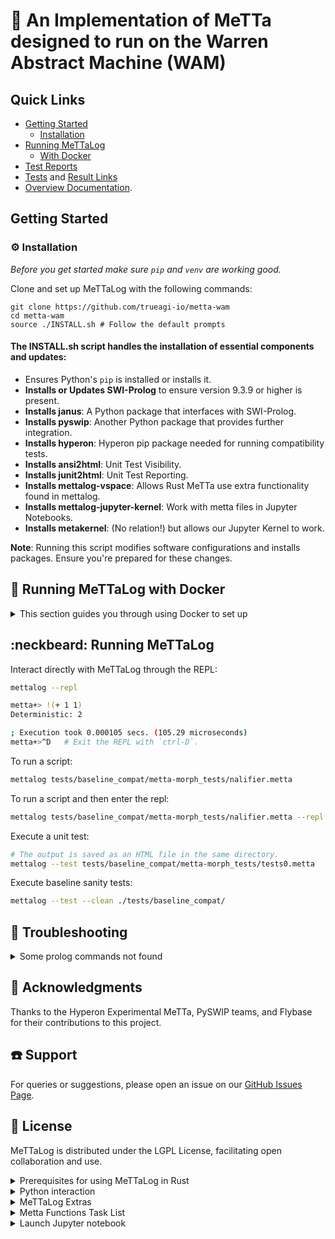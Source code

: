 # :rocket: An Implementation of MeTTa designed to run on the Warren Abstract Machine (WAM)

## Quick Links
- [Getting Started](#getting-started)
  - [Installation](#installation)
- [Running MeTTaLog](#neckbeard-running-mettalog)
  - [With Docker](#whale-running-mettalog-with-docker)
- [Test Reports](https://trueagi-io.github.io/metta-wam/)
- [Tests](tests/) and [Result Links](reports/TEST_LINKS.md)
- [Overview Documentation](./docs/OVERVIEW.md).

## Getting Started

### :gear: Installation

_Before you get started make sure `pip` and `venv` are working good._

Clone and set up MeTTaLog with the following commands:
```
git clone https://github.com/trueagi-io/metta-wam
cd metta-wam
source ./INSTALL.sh # Follow the default prompts 
```
#### The INSTALL.sh script handles the installation of essential components and updates:
- Ensures Python's `pip` is installed or installs it.
- **Installs or Updates SWI-Prolog** to ensure version 9.3.9 or higher is present.
- **Installs janus**: A Python package that interfaces with SWI-Prolog.
- **Installs pyswip**: Another Python package that provides further integration.
- **Installs hyperon**: Hyperon pip package needed for running compatibility tests.
- **Installs ansi2html**: Unit Test Visibility.
- **Installs junit2html**: Unit Test Reporting.
- **Installs mettalog-vspace**: Allows Rust MeTTa use extra functionality found in mettalog.
- **Installs mettalog-jupyter-kernel**: Work with metta files in Jupyter Notebooks.
- **Installs metakernel**: (No relation!) but allows our Jupyter Kernel to work.

**Note**: Running this script modifies software configurations and installs packages. Ensure you're prepared for these changes.

## :whale: Running MeTTaLog with Docker

<details>
  <summary>This section guides you through using Docker to set up</summary>

Ensures that MeTTaLog is isolated from your local filesystem and operates in a controlled environment.

### Building the Docker Image

To create a Docker image with MeTTaLog installed, use the following command:

```bash
docker build -t mettalog .
```

This command constructs a Docker image named `mettalog` based on the Dockerfile in the current directory.

### Interacting with MeTTaLog in Docker

After building the image, you can run MeTTaLog inside a Docker container. This isolates it from your local filesystem, which means it won't have direct access to your local files unless explicitly configured to do so.

To start an interactive container with a bash shell, use:

```bash
docker run -it mettalog bash -l
```

Once inside the container, you have several options to interact with MeTTaLog. See [Running MeTTaLog](#neckbeard-running-mettalog).

### Transferring Files to and from the Container

Docker allows you to copy files between the host and the container, which can be useful for moving scripts or data into the container before running them, or extracting results afterward. Refer to the Docker documentation on [copying files](https://docs.docker.com/engine/reference/commandline/container_cp/) for more details.

For comprehensive information about Docker's capabilities, consult the [Docker manuals](https://docs.docker.com/manuals/) and [reference documentation](https://docs.docker.com/reference/).

</details>

## :neckbeard: Running MeTTaLog

Interact directly with MeTTaLog through the REPL:
```bash
mettalog --repl

metta+> !(+ 1 1)
Deterministic: 2

; Execution took 0.000105 secs. (105.29 microseconds)
metta+>^D   # Exit the REPL with `ctrl-D`.
```

To run a script:
```bash
mettalog tests/baseline_compat/metta-morph_tests/nalifier.metta
```

To run a script and then enter the repl:
```bash
mettalog tests/baseline_compat/metta-morph_tests/nalifier.metta --repl
```

Execute a unit test:
```bash
# The output is saved as an HTML file in the same directory.
mettalog --test tests/baseline_compat/metta-morph_tests/tests0.metta 
```
Execute baseline sanity tests:
```bash
mettalog --test --clean ./tests/baseline_compat/
```

## :toolbox: Troubleshooting

<details>
  <summary>Some prolog commands not found</summary>

If you already have a recent enough version of SWI-Prolog installed, that will be used instead of mettalog installing its own. Some of the packages might not be installed, and mettalog might give an error such as:

```
ERROR: save_history/0: Unknown procedure el_write_history/2
```

In that case, you need to rebuild your SWI-Prolog installation to include the missing packages. The most reliable way to do this is to make sure the following Debian/Ubuntu packages are installed using:

```
sudo apt install build-essential autoconf git cmake libpython3-dev libgmp-dev libssl-dev unixodbc-dev \
        libreadline-dev zlib1g-dev libarchive-dev libossp-uuid-dev libxext-dev \
        libice-dev libjpeg-dev libxinerama-dev libxft-dev libxpm-dev libxt-dev \
        pkg-config libdb-dev libpcre3-dev libyaml-dev libedit-dev
```

then rebuild SWI-Prolog using the instructions from the [SWI-Prolog -- Installation on Linux, *BSD (Unix)](https://www.swi-prolog.org/build/unix.html). The main part of this (assuming that you are in the `swipl` or `swipl-devel` directory) is:

```
cd build
cmake -DCMAKE_INSTALL_PREFIX=$HOME -DCMAKE_BUILD_TYPE=PGO -G Ninja ..
ninja
ctest -j $(nproc) --output-on-failure
ninja install
```
If you installed SWI-Prolog as a package from your Linux distribution and run into issues, it is likely that you will need to `apt remove` it and then either
* build SWI-Prolog from source making sure that all the operating system packages are installed first, or
* rerun the metta-wam `INSTALL.sh` script.

</details>

## :raised_hands: Acknowledgments
Thanks to the Hyperon Experimental MeTTa, PySWIP teams, and Flybase for their contributions to this project.

## :phone: Support
For queries or suggestions, please open an issue on our [GitHub Issues Page](https://github.com/trueagi-io/metta-wam/issues).

## :scroll: License
MeTTaLog is distributed under the LGPL License, facilitating open collaboration and use.

<details>
  <summary>Prerequisites for using MeTTaLog in Rust</summary>

- A build of [Hyperon Experimental](https://github.com/trueagi-io/hyperon-experimental) is required.
```bash
  /home/user$ metta
  metta> !(import-py! mettalog)
  metta> !(mettalog:repl)
  metta@&self +> !(ensure-loaded! whole_flybase)

  metta@&self +> !(let $query 
                     (, (fbgn_fbtr_fbpp_expanded $GeneID $TranscriptType $TranscriptID $GeneSymbol $GeneFullName $AnnotationID $_ $_ $_ $_ $_) 
					    (dmel_unique_protein_isoforms $ProteinID $ProteinSymbol $TranscriptSymbol $_) 
						(dmel_paralogs $ParalogGeneID $ProteinSymbol $_ $_ $_ $_ $_ $_ $_ $_ $_) 
						(gene_map_table $MapTableID $OrganismAbbreviation $ParalogGeneID $RecombinationLoc $CytogeneticLoc $SequenceLoc) 
						(synonym $SynonymID $MapTableID $CurrentSymbol $CurrentFullName $_ $_))
					(match &self $query $query))
                    
```

```shell
metta> !(test_custom_v_space)

; (add-atom &vspace_8 a)
; (add-atom &vspace_8 b)
; (atom-count &vspace_8)
Pass Test:(Values same: 2 == 2)
Pass Test:(Values same: Test Space Payload Attrib == Test Space Payload Attrib)
; (get-atoms &vspace_8)
Pass Test:( [a, b] == [a, b] )
; (add-atom &vspace_9 a)
; (add-atom &vspace_9 b)
; (add-atom &vspace_9 c)
; (remove-atom &vspace_9 b)
Pass Test:(remove_atom on a present atom should return true)
; (remove-atom &vspace_9 bogus)
Pass Test:(remove_atom on a missing atom should return false)
; (get-atoms &vspace_9)
Pass Test:( [a, c] == [a, c] )
; (add-atom &vspace_10 a)
; (add-atom &v

space_10 b)
; (add-atom &vspace_10 c)
; (atom-replace &vspace_10 b d)
; (add-atom &vspace_10 d)
Pass Test:(Expression is true: True)
; (get-atoms &vspace_10)
Pass Test:( [a, c, d] == [a, d, c] )
; (add-atom &vspace_11 (A B))
; (add-atom &vspace_11 (C D))
; (add-atom &vspace_11 (A E))
; (match &vspace_11 ($_105354) (A $_105354))
; RES: (metta-iter-bind  &vspace_11 (A B) (B))
; RES: (metta-iter-bind  &vspace_11 (A E) (E))
Pass Test:( [ { $xx <- B },
 { $xx <- E } ] == [{xx: B}, {xx: E}] )
; (add-atom &vspace_12 (A B))
Pass Test:(Values same: CSpace == CSpace)
; (match &vspace_12 ($_117600) (A $_117600))
; RES: (metta-iter-bind  &vspace_12 (A B) (B))
Pass Test:( [ { $v <- B } ] == [{v: B}] )
; (add-atom &vspace_12 (big-space None))
; (add-atom &vspace_13 (A B))
; (match &vspace_13 ($_129826) (A $_129826))
; RES: (metta-iter-bind  &vspace_13 (A B) (B))
; (match &vspace_13 ($_135548) (: B $_135548))
Pass Test:(Values same: [[B]] == [[B]])
```

</details>

<details>
  <summary>Python interaction</summary>

Module loading
; using the python default module resolver $PYTHONPATH
`!(import! &self motto.llm_gate)` 
; using the python path
`!(import! &self ../path/to/motto/llm_gate.py)`
; Rust way (was the only way to load llm_gate functions from Rust)
`!(import! &self motto)` 

; Script running
`!(pymain! &self ../path/to/motto/test_llm_gate.py ( arg1 arg2 ))`
; Single methods is python files
`!(pyr! &self ../path/to/motto/test_llm_gate.py "run_tests" ((= verbose True)))`

```
; Can define a shortcut
(: run-llm-tests (-> Bool Ratio))
(= 
  (run-llm-tests $verbose)
  (pyr! &self ../path/to/motto/test_llm_gate.py "run_tests" ((= verbose $verbose))))
```

</details>

<details>
  <summary>MeTTaLog Extras</summary>

```
; For the compiler to know that the member function will be a predicate 
(: member/2 Compiled)

; Declare member/2
(: member/2 Nondeterministic)


; Allow rewrites of member to invert using superpose
(: member/2 (Inverted 1 superpose))


```

```
; MeTTa file loading
!(include! &self ../path/to/motto/test_llm_gate.metta)

; Http Files
!(include! &self https://somewhere/test_llm_gate.metta)
```

```
; interfacing to Prolog
(:> OptionsList (List (^ Expresson (Arity 2))))
(:> ThreadOptions OptionsList)
(:> ThreadId Number)
(: make-thread (-> Expression ThreadOptions ThreadId))
(: thread_create/3 Deterministic)
;; (add-atom &self (Imported thread_create/3 2 make-thread))
(= 
  (make-thread $goal $options)
  (let True 
    (as-tf (thread_create! $goal $result $options))
	$result))

; returns a number and keeps going
!(make-thread (shell! "xeyes") ((detached False)))

```

To get comparable Interp vs Compiler statistics in one Main Output
```
clear ; mettalog --test --v=./src/main --log --html tests/*baseline*/ \
  --output=4-06-main-both --clean
clear ; mettalog --test --v=./src/canary-lng --log --html tests/*baseline*/ \
  --output=4-06-canary-lng-both --clean
clear ; mettalog --test --v=./src/canary --log --html tests/*baseline*/ \
  --output=4-06-canary-wd-both --clean
```

Vs for diffing
```

clear ; mettalog --test --v=./src/canary --log --html --compile=full tests/baseline_compat/ \
  --output=4-06-compile_full --clean

clear ; mettalog --test --v=./src/canary --log --html --compile=false tests/baseline_compat/ \
  --output=4-06-compile_false --clean

```

</details>

<details>
  <summary>Metta Functions Task List</summary>

| Function Name  | Doc. (@doc) | Test Created | Impl. in Interpreter | Impl. in Transpiler | Arg Types Declared |
|----------------|-------------|--------------|----------------------|---------------------|--------------------|
| `functionA`    | - [ ]       | - [ ]        | - [ ]                | - [ ]               | - [ ]              |
| `functionB`    | - [ ]       | - [ ]        | - [ ]                | - [ ]               | - [ ]              |
| `functionC`    | - [ ]       | - [ ]        | - [ ]                | - [ ]               | - [ ]              |

</details>

<details>
  <summary>Launch Jupyter notebook</summary>
 - Contains a Jupyter Kernel for MeTTa (in-progress)
```
./scripts/start_jupyter.sh
```
</details>
